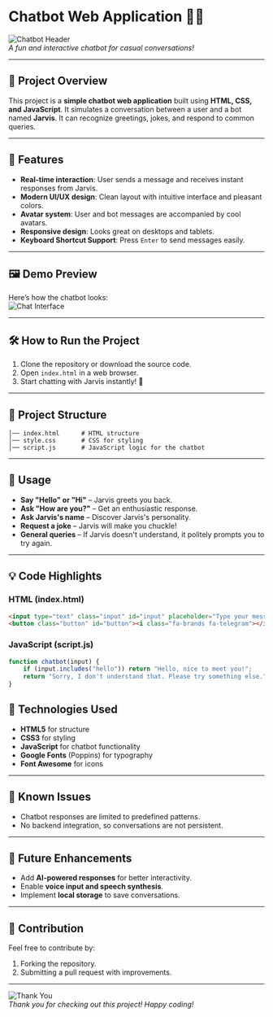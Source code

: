 # Chatbot Web Application 🤖💬

![Chatbot Header](https://img.freepik.com/free-vector/robot-chatbot-background-cute-artificial-intelligence-robot-chat-bubble-flat_1284-65260.jpg)  
*A fun and interactive chatbot for casual conversations!*

---

## 🚀 Project Overview  
This project is a **simple chatbot web application** built using **HTML, CSS, and JavaScript**. It simulates a conversation between a user and a bot named **Jarvis**. It can recognize greetings, jokes, and respond to common queries.

---

## 🎨 Features  
- **Real-time interaction**: User sends a message and receives instant responses from Jarvis.
- **Modern UI/UX design**: Clean layout with intuitive interface and pleasant colors.
- **Avatar system**: User and bot messages are accompanied by cool avatars.
- **Responsive design**: Looks great on desktops and tablets.
- **Keyboard Shortcut Support**: Press `Enter` to send messages easily.

---

## 🖼️ Demo Preview  
Here’s how the chatbot looks:  
![Chat Interface](https://img.freepik.com/free-vector/chatbot-concept-illustration_114360-3719.jpg)

---

## 🛠️ How to Run the Project  
1. Clone the repository or download the source code.
2. Open `index.html` in a web browser.
3. Start chatting with Jarvis instantly! 🚀

---

## 📂 Project Structure  
```plaintext
│── index.html      # HTML structure
│── style.css       # CSS for styling
│── script.js       # JavaScript logic for the chatbot
```

---

## 👀 Usage  
- **Say "Hello" or "Hi"** – Jarvis greets you back.
- **Ask "How are you?"** – Get an enthusiastic response.
- **Ask Jarvis's name** – Discover Jarvis's personality.
- **Request a joke** – Jarvis will make you chuckle!
- **General queries** – If Jarvis doesn't understand, it politely prompts you to try again.

---

## 💡 Code Highlights  

### HTML (index.html)
```html
<input type="text" class="input" id="input" placeholder="Type your message here...." />
<button class="button" id="button"><i class="fa-brands fa-telegram"></i></button>
```

### JavaScript (script.js)
```javascript
function chatbot(input) {
    if (input.includes("hello")) return "Hello, nice to meet you!";
    return "Sorry, I don't understand that. Please try something else.";
}
```

## 🔧 Technologies Used  
- **HTML5** for structure  
- **CSS3** for styling  
- **JavaScript** for chatbot functionality  
- **Google Fonts** (Poppins) for typography  
- **Font Awesome** for icons  

---

## 🛑 Known Issues  
- Chatbot responses are limited to predefined patterns.
- No backend integration, so conversations are not persistent.

---

## 🚀 Future Enhancements  
- Add **AI-powered responses** for better interactivity.
- Enable **voice input and speech synthesis**.
- Implement **local storage** to save conversations.

---

## 🙌 Contribution  
Feel free to contribute by:
1. Forking the repository.
2. Submitting a pull request with improvements.

---

![Thank You](https://img.freepik.com/free-vector/futuristic-robot-waving-hand-hello-chatbot-assistant_82574-12646.jpg)  
*Thank you for checking out this project! Happy coding!*
